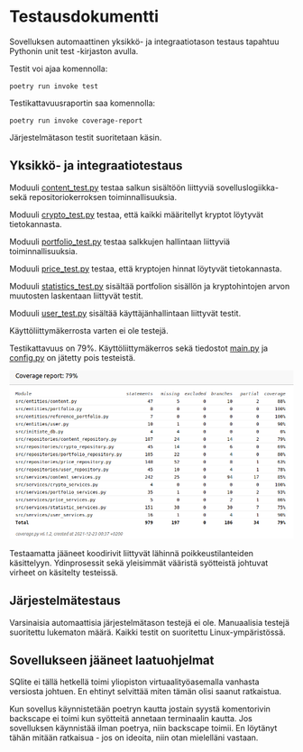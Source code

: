 # Testausdokumentti
Sovelluksen automaattinen yksikkö- ja integraatiotason testaus tapahtuu Pythonin unit test -kirjaston avulla. 

Testit voi ajaa komennolla:
```
poetry run invoke test
```

Testikattavuusraportin saa komennolla:
```
poetry run invoke coverage-report
```

Järjestelmätason testit suoritetaan käsin.

## Yksikkö- ja integraatiotestaus

Moduuli [content_test.py](
https://github.com/ramipiik/ot-harjoitustyo/blob/main/src/tests/content_test.py) testaa salkun sisältöön liittyviä sovelluslogiikka- sekä repositoriokerroksen toiminnallisuuksia. 

Moduuli [crypto_test.py](https://github.com/ramipiik/ot-harjoitustyo/blob/main/src/tests/crypto_test.py) testaa, että kaikki määritellyt kryptot löytyvät tietokannasta. 

Moduuli [portfolio_test.py](https://github.com/ramipiik/ot-harjoitustyo/blob/main/src/tests/portfolio_test.py) testaa salkkujen hallintaan liittyviä toiminnallisuuksia.

Moduuli [price_test.py](https://github.com/ramipiik/ot-harjoitustyo/blob/main/src/tests/price_test.py) testaa, että kryptojen hinnat löytyvät tietokannasta.

Moduuli [statistics_test.py](https://github.com/ramipiik/ot-harjoitustyo/blob/main/src/tests/statistics_test.py) sisältää portfolion sisällön ja kryptohintojen arvon muutosten laskentaan liittyvät testit.

Moduuli [user_test.py](https://github.com/ramipiik/ot-harjoitustyo/blob/main/src/tests/user_test.py) sisältää käyttäjänhallintaan liittyvät testit.

Käyttöliittymäkerrosta varten ei ole testejä.

Testikattavuus on 79%. Käyttöliittymäkerros sekä tiedostot [main.py](https://github.com/ramipiik/ot-harjoitustyo/blob/main/src/main.py) ja [config.py](https://github.com/ramipiik/ot-harjoitustyo/blob/main/src/config.py) on jätetty pois testeistä.  

![Test coverage](https://github.com/ramipiik/ot-harjoitustyo/blob/main/dokumentaatio/kuvat/Test-coverage.png)  
  
Testaamatta jääneet koodirivit liittyvät lähinnä poikkeustilanteiden käsittelyyn. Ydinprosessit sekä yleisimmät vääristä syötteistä johtuvat virheet on käsitelty testeissä.

## Järjestelmätestaus
Varsinaisia automaattisia järjestelmätason testejä ei ole. Manuaalisia testejä suoritettu lukematon määrä. Kaikki testit on suoritettu Linux-ympäristössä.

## Sovellukseen jääneet laatuohjelmat
SQlite ei tällä hetkellä toimi yliopiston virtuaalityöasemalla vanhasta versiosta johtuen. En ehtinyt selvittää miten tämän olisi saanut ratkaistua.  

Kun sovellus käynnistetään poetryn kautta jostain syystä komentorivin backscape ei toimi kun syötteitä annetaan terminaalin kautta. Jos sovelluksen käynnistää ilman poetrya, niin backscape toimii. En löytänyt tähän mitään ratkaisua - jos on ideoita, niin otan mielelläni vastaan.

